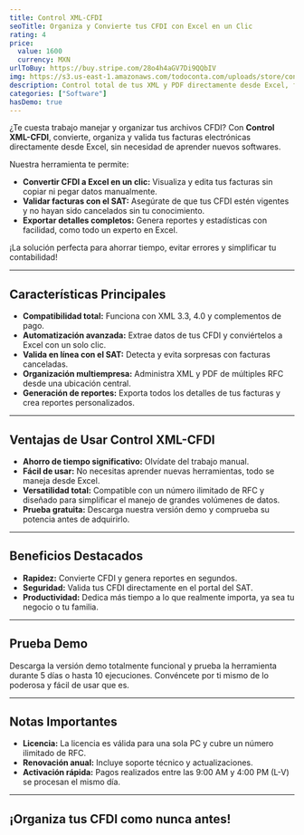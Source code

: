 ```yaml
---
title: Control XML-CFDI
seoTitle: Organiza y Convierte tus CFDI con Excel en un Clic
rating: 4
price:
  value: 1600
  currency: MXN
urlToBuy: https://buy.stripe.com/28o4h4aGV7Di9QQbIV
img: https://s3.us-east-1.amazonaws.com/todoconta.com/uploads/store/control-xml.png
description: Control total de tus XML y PDF directamente desde Excel, fácil, rápido y confiable.
categories: ["Software"]
hasDemo: true
---
```

¿Te cuesta trabajo manejar y organizar tus archivos CFDI? Con **Control XML-CFDI**, convierte, organiza y valida tus facturas electrónicas directamente desde Excel, sin necesidad de aprender nuevos softwares.

Nuestra herramienta te permite:  
- **Convertir CFDI a Excel en un clic:** Visualiza y edita tus facturas sin copiar ni pegar datos manualmente.  
- **Validar facturas con el SAT:** Asegúrate de que tus CFDI estén vigentes y no hayan sido cancelados sin tu conocimiento.  
- **Exportar detalles completos:** Genera reportes y estadísticas con facilidad, como todo un experto en Excel.  

¡La solución perfecta para ahorrar tiempo, evitar errores y simplificar tu contabilidad!

---

## Características Principales

- **Compatibilidad total:** Funciona con XML 3.3, 4.0 y complementos de pago.  
- **Automatización avanzada:** Extrae datos de tus CFDI y conviértelos a Excel con un solo clic.  
- **Valida en línea con el SAT:** Detecta y evita sorpresas con facturas canceladas.  
- **Organización multiempresa:** Administra XML y PDF de múltiples RFC desde una ubicación central.  
- **Generación de reportes:** Exporta todos los detalles de tus facturas y crea reportes personalizados.  

---

## Ventajas de Usar Control XML-CFDI

- **Ahorro de tiempo significativo:** Olvídate del trabajo manual.  
- **Fácil de usar:** No necesitas aprender nuevas herramientas, todo se maneja desde Excel.  
- **Versatilidad total:** Compatible con un número ilimitado de RFC y diseñado para simplificar el manejo de grandes volúmenes de datos.  
- **Prueba gratuita:** Descarga nuestra versión demo y comprueba su potencia antes de adquirirlo.

---

## Beneficios Destacados

- **Rapidez:** Convierte CFDI y genera reportes en segundos.  
- **Seguridad:** Valida tus CFDI directamente en el portal del SAT.  
- **Productividad:** Dedica más tiempo a lo que realmente importa, ya sea tu negocio o tu familia.  

---

## Prueba Demo

Descarga la versión demo totalmente funcional y prueba la herramienta durante 5 días o hasta 10 ejecuciones. Convéncete por ti mismo de lo poderosa y fácil de usar que es.

---

## Notas Importantes

- **Licencia:** La licencia es válida para una sola PC y cubre un número ilimitado de RFC.  
- **Renovación anual:** Incluye soporte técnico y actualizaciones.  
- **Activación rápida:** Pagos realizados entre las 9:00 AM y 4:00 PM (L-V) se procesan el mismo día.  

---

## ¡Organiza tus CFDI como nunca antes!